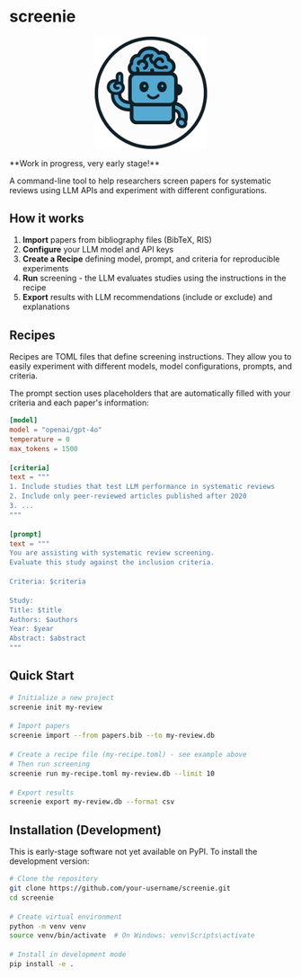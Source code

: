 # screenie

<p align="center">
  <img src="/docs/screenie.png" alt="Project Logo" width="200"/>
</p>
**Work in progress, very early stage!**

A command-line tool to help researchers screen papers for systematic reviews using LLM APIs and experiment with different configurations.

## How it works

1. **Import** papers from bibliography files (BibTeX, RIS)
2. **Configure** your LLM model and API keys
3. **Create a Recipe** defining model, prompt, and criteria for reproducible experiments
4. **Run** screening - the LLM evaluates studies using the instructions in the recipe
5. **Export** results with LLM recommendations (include or exclude) and explanations

## Recipes

Recipes are TOML files that define screening instructions. They allow you to easily experiment with different models, model configurations, prompts, and criteria.

The prompt section uses placeholders that are automatically filled with your criteria and each paper's information:

```toml
[model]
model = "openai/gpt-4o"
temperature = 0
max_tokens = 1500

[criteria]
text = """
1. Include studies that test LLM performance in systematic reviews
2. Include only peer-reviewed articles published after 2020
3. ...
"""

[prompt]
text = """
You are assisting with systematic review screening.
Evaluate this study against the inclusion criteria.

Criteria: $criteria

Study:
Title: $title
Authors: $authors  
Year: $year
Abstract: $abstract
"""
```

## Quick Start

```bash
# Initialize a new project
screenie init my-review

# Import papers
screenie import --from papers.bib --to my-review.db

# Create a recipe file (my-recipe.toml) - see example above
# Then run screening
screenie run my-recipe.toml my-review.db --limit 10

# Export results
screenie export my-review.db --format csv
```

## Installation (Development)

This is early-stage software not yet available on PyPI. To install the development version:

```bash
# Clone the repository
git clone https://github.com/your-username/screenie.git
cd screenie

# Create virtual environment
python -m venv venv
source venv/bin/activate  # On Windows: venv\Scripts\activate

# Install in development mode
pip install -e .
```

